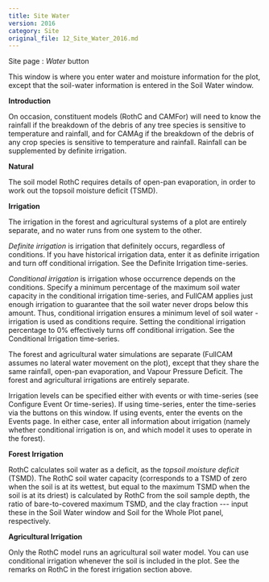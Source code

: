 ```yaml
---
title: Site Water
version: 2016
category: Site
original_file: 12_Site_Water_2016.md
---
```


Site page : *Water* button

This window is where you enter water and moisture information for the
plot, except that the soil-water information is entered in the Soil
Water window.

**Introduction**

On occasion, constituent models (RothC and
CAMFor) will need to know the rainfall if the breakdown
of the debris of any tree species is sensitive to temperature and
rainfall, and for CAMAg if the breakdown of the debris
of any crop species is sensitive to temperature and rainfall. Rainfall
can be supplemented by definite irrigation.

**Natural**

The soil model RothC requires details of open-pan
evaporation, in order to work out the topsoil moisture deficit (TSMD).

**Irrigation**

The irrigation in the forest and agricultural systems of a plot are
entirely separate, and no water runs from one system to the other.

*Definite irrigation* is irrigation that definitely occurs, regardless
of conditions. If you have historical irrigation data, enter it as
definite irrigation and turn off conditional irrigation. See the
Definite Irrigation time-series.

*Conditional irrigation* is irrigation whose occurrence depends on the
conditions. Specify a minimum percentage of the maximum soil water
capacity in the conditional irrigation time-series, and FullCAM applies
just enough irrigation to guarantee that the soil water never drops
below this amount. Thus, conditional irrigation ensures a minimum level
of soil water - irrigation is used as conditions require. Setting the
conditional irrigation percentage to 0% effectively turns off
conditional irrigation. See the Conditional
Irrigation time-series.

The forest and agricultural water simulations are separate (FullCAM
assumes no lateral water movement on the plot), except that they share
the same rainfall, open-pan evaporation, and Vapour Pressure
Deficit. The forest and agricultural
irrigations are entirely separate.

Irrigation levels can be specified either with events or with
time-series (see Configure Event Or
time-series). If using
time-series, enter the time-series via the buttons on this window. If
using events, enter the events on the Events page. In
either case, enter all information about irrigation (namely whether
conditional irrigation is on, and which model it uses to operate in the
forest).

**Forest Irrigation**

RothC calculates soil water as a deficit, as the *topsoil moisture
deficit* (TSMD). The RothC soil water capacity (corresponds to a TSMD of
zero when the soil is at its wettest, but equal to the maximum TSMD when
the soil is at its driest) is calculated by RothC from the soil sample
depth, the ratio of bare-to-covered maximum TSMD, and the clay fraction
--- input these in the Soil Water window and
Soil for the Whole Plot panel,
respectively.

**Agricultural Irrigation**

Only the RothC model runs an agricultural soil water
model. You can use conditional irrigation whenever the soil is included
in the plot. See the remarks on RothC in the forest irrigation section
above.